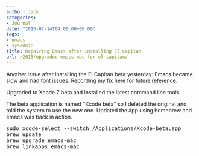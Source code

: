 ```yaml
---
author: Jack
categories:
- Journal
date: "2015-07-14T04:00:00+00:00"
tags:
- emacs
- sysadmin
title: Repairing Emacs after installing El Capitan
url: /2015/upgraded-emacs-mac-for-el-capitan/
---
```


Another issue after installing the El Capitan beta yesterday: Emacs became slow and had font issues. Recording my fix here for future reference.

Upgraded to Xcode 7 beta and installed the latest command line tools

The beta application is named "Xcode beta" so I deleted the original and told the system to use the new one. Updated the app using homebrew and emacs was back in action.

<pre class="example">sudo xcode-select --switch /Applications/Xcode-beta.app
brew update
brew upgrade emacs-mac
brew linkapps emacs-mac
</pre>